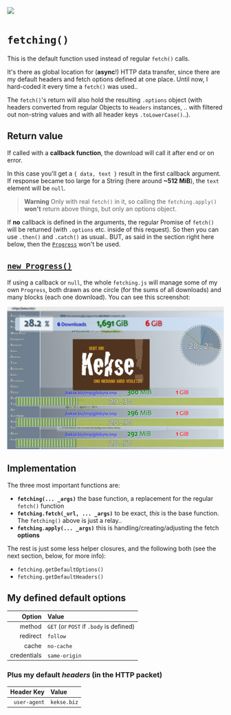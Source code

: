 <img src="https://kekse.biz/github.php?draw&text=`fetching()`&override=github:v4" />

# `fetching()`
This is the default function used instead of regular `fetch()` calls.

It's there as global location for (**async**!) HTTP data transfer, since there are my default headers
and fetch options defined at one place. Until now, I hard-coded it every time a `fetch()` was used..

The `fetch()`'s return will also hold the resulting `.options` object (with headers converted from
regular Objects to `Headers` instances, .. with filtered out non-string values and with all header
keys `.toLowerCase()`..).

## Return value
If called with a **callback function**, the download will call it after end or on error.

In this case you'll get a `{ data, text }` result in the first callback argument. If response became
too large for a String (here around **~512 MiB**), the `text` element will be `null`.

> **Warning**
> Only with real `fetch()` in it, so calling the `fetching.apply()` **won't** return above things,
> but only an options object.

If **no** callback is defined in the arguments, the regular Promise of `fetch()` will be returned (with
`.options` etc. inside of this request). So then you can use `.then()` and `.catch()` as usual.. BUT, as
said in the section right here below, then the [`Progress`](progress.md) won't be used.

## [`new Progress()`](progress.md)
If using a callback or `null`, the whole `fetching.js` will manage some of my own `Progress`, both drawn
as one circle (for the sums of all downloads) and many blocks (each one download). You can see this screenshot:

![Example with multiple downloads](../img/progress-blocks.png)

## Implementation
The three most important functions are:

* **`fetching(... _args)`** the base function, a replacement for the regular `fetch()` function
* **`fetching.fetch(_url, ... _args)`** to be exact, _this_ is the base function. The `fetching()` above is just a relay..
* **`fetching.apply(... _args)`** this is handling/creating/adjusting the fetch **options**

The rest is just some less helper closures, and the following both (see the next section, below, for more info):

* `fetching.getDefaultOptions()`
* `fetching.getDefaultHeaders()`

## My defined **default options**
| Option      | Value                                   |
| ----------: | :-------------------------------------- |
| method      | `GET` (or `POST` if `.body` is defined) |
| redirect    | `follow`                                |
| cache       | `no-cache`                              |
| credentials | `same-origin`                           |

### Plus my **default _headers_** (in the HTTP packet)
| Header **Key** | **Value**   |
| -------------: | :---------- |
| `user-agent`   | `kekse.biz` |
